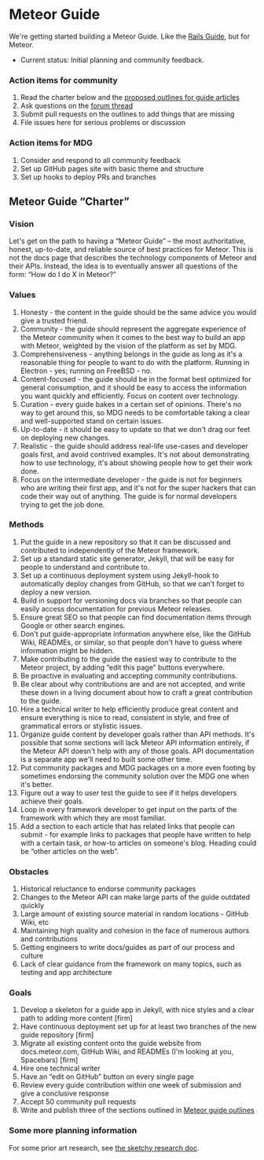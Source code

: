 # Meteor Guide

We're getting started building a Meteor Guide. Like the [Rails Guide](http://guides.rubyonrails.org/), but for Meteor.

- Current status: Initial planning and community feedback.

### Action items for community

1. Read the charter below and the [proposed outlines for guide articles](outlines.md)
2. Ask questions on the [forum thread](#)
2. Submit pull requests on the outlines to add things that are missing
3. File issues here for serious problems or discussion

### Action items for MDG

1. Consider and respond to all community feedback
2. Set up GitHub pages site with basic theme and structure
2. Set up hooks to deploy PRs and branches

## Meteor Guide “Charter”

### **Vision**

Let's get on the path to having a “Meteor Guide” – the most authoritative, honest, up-to-date, and reliable source of best practices for Meteor. This is not the docs page that describes the technology components of Meteor and their APIs. Instead, the idea is to eventually answer all questions of the form: “How do I do X in Meteor?”

### **Values**

1. Honesty - the content in the guide should be the same advice you would give a trusted friend.
2. Community - the guide should represent the aggregate experience of the Meteor community when it comes to the best way to build an app with Meteor, weighted by the vision of the platform as set by MDG.
3. Comprehensiveness - anything belongs in the guide as long as it's a reasonable thing for people to want to do with the platform. Running in Electron - yes; running on FreeBSD - no.
4. Content-focused - the guide should be in the format best optimized for general consumption, and it should be easy to access the information you want quickly and efficiently. Focus on content over technology.
5. Curation - every guide bakes in a certain set of opinions. There's no way to get around this, so MDG needs to be comfortable taking a clear and well-supported stand on certain issues.
6. Up-to-date - it should be easy to update so that we don't drag our feet on deploying new changes.
7. Realistic - the guide should address real-life use-cases and developer goals first, and avoid contrived examples. It's not about demonstrating how to use technology, it's about showing people how to get their work done.
8. Focus on the intermediate developer - the guide is not for beginners who are writing their first app, and it's not for the super hackers that can code their way out of anything. The guide is for normal developers trying to get the job done.

### **Methods**

1. Put the guide in a new repository so that it can be discussed and contributed to independently of the Meteor framework.
2. Set up a standard static site generator, Jekyll, that will be easy for people to understand and contribute to.
3. Set up a continuous deployment system using Jekyll-hook to automatically deploy changes from GitHub, so that we can't forget to deploy a new version.
4. Build in support for versioning docs via branches so that people can easily access documentation for previous Meteor releases.
5. Ensure great SEO so that people can find documentation items through Google or other search engines.
6. Don't put guide-appropriate information anywhere else, like the GitHub Wiki, READMEs, or similar, so that people don't have to guess where information might be hidden.
7. Make contributing to the guide the easiest way to contribute to the Meteor project, by adding “edit this page” buttons everywhere.
8. Be proactive in evaluating and accepting community contributions.
9. Be clear about why contributions are and are not accepted, and write these down in a living document about how to craft a great contribution to the guide.
10. Hire a technical writer to help efficiently produce great content and ensure everything is nice to read, consistent in style, and free of grammatical errors or stylistic issues.
11. Organize guide content by developer goals rather than API methods. It's possible that some sections will lack Meteor API information entirely, if the Meteor API doesn't help with any of those goals. API documentation is a separate app we'll need to built some other time.
12. Put community packages and MDG packages on a more even footing by sometimes endorsing the community solution over the MDG one when it's better.
13. Figure out a way to user test the guide to see if it helps developers achieve their goals.
14. Loop in every framework developer to get input on the parts of the framework with which they are most familiar.
15. Add a section to each article that has related links that people can submit - for example links to packages that people have written to help with a certain task, or how-to articles on someone's blog. Heading could be “other articles on the web”.

### **Obstacles**

1. Historical reluctance to endorse community packages
2. Changes to the Meteor API can make large parts of the guide outdated quickly
3. Large amount of existing source material in random locations - GitHub Wiki, etc
4. Maintaining high quality and cohesion in the face of numerous authors and contributions
5. Getting engineers to write docs/guides as part of our process and culture
6. Lack of clear guidance from the framework on many topics, such as testing and app architecture

### **Goals**

1. Develop a skeleton for a guide app in Jekyll, with nice styles and a clear path to adding more content [firm]
2. Have continuous deployment set up for at least two branches of the new guide repository [firm]
3. Migrate all existing content onto the guide website from docs.meteor.com, GitHub Wiki, and READMEs (I'm looking at you, Spacebars) [firm]
4. Hire one technical writer
5. Have an “edit on GitHub” button on every single page
6. Review every guide contribution within one week of submission and give a conclusive response
7. Accept 50 community pull requests
8. Write and publish three of the sections outlined in [Meteor guide outlines](outlines.md)

### Some more planning information

For some prior art research, see [the sketchy research doc](research.md).
